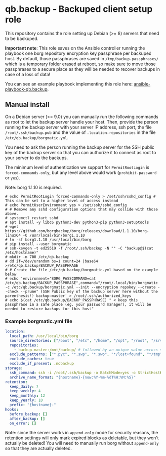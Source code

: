 # qb.backup - Backuped client setup role

This repository contains the role setting up Debian (>= 8) servers that
need to be backuped.

**Important note**: This role saves on the Ansible controller running the
playbook one borg repository encryption key passphrase per backuped host. By
default, those passphrases are saved in `/tmp/backup-passphrases/` which is a
temporary folder erased at reboot, so make sure to move those passphrases to a
secure place as they will be needed to recover backups in case of a loss of
data!

You can see an example playbook implementing this role here:
[ansible-playbook-qb.backup](https://github.com/quarkslab/ansible-playbook-qb.backup).

## Manual install

On a Debian server (>= 9.0) you can manually run the following commands as root
to let the backup server handle your host. Then, provide the person running the
backup server with your server IP address, ssh port, the file
`/root/.ssh/backup.pub` and the value of `.location.repositories` in the file
`/etc/qb.backup/borgmatic.yml`.

You need to ask the person running the backup server for the SSH public key of
the backup server so that you can authorize it to connect as root to your
server to do the backups.

The minimum level of authentication we support for `PermitRootLogin` is
`forced-commands-only`, but any level above would work (`prohibit-password` or
`yes`).

Note: borg 1.1.10 is required.

```console
# echo PermitRootLogin forced-commands-only > /set/ssh/sshd_config # This can be set to a higher level of access instead
# echo PermitUserEnvironment yes > /set/ssh/sshd_config
# # Remove any sshd configuration options that may collide with those above.
# systemctl restart sshd
# apt install -y libc6 python3-dev python3-pip python3-setuptools
# wget https://github.com/borgbackup/borg/releases/download/1.1.10/borg-linux64 -O /usr/local/bin/borg1.1.10
# ln -sf borg1.1.10 /usr/local/bin/borg
# pip install --user borgmatic
# ssh-keygen -t ed25519 -f /root/.ssh/backup -N "" -C "backup@$(cat /etc/hostname)"
# mkdir -m 700 /etc/qb.backup
# dd if=/dev/urandom bs=1 count=24 |base64 >/etc/qb.backup/BACKUP_PASSPHRASE
# # Create the file /etc/qb.backup/borgmatic.yml based on the example below
# echo 'environment="BORG_PASSCOMMAND=cat /etc/qb.backup/BACKUP_PASSPHRASE",command="/root/.local/bin/borgmatic -c /etc/qb.backup/borgmatic.yml --init --encryption repokey --create --check --prune" (SSH Public key of the backup server here without the parenthesis!) backup-master' > /root/.ssh/authorized_keys
# echo $(cat /etc/qb.backup/BACKUP_PASSPHRASE) " < keep this passphrase in a safe place (eg. your password manager), it will be needed to restore backups for this host"
```

### Example borgmatic.yml file

```yaml
location:
  local_path: /usr/local/bin/borg
  source_directories: ["/boot", "/etc", "/home", "/opt", "/root", "/srv", "/usr", "/var"]
  repositories:
    - backup-master:/mnt/backup/ # followed by an unique value across servers (hostname or random string), such as backup-master:/mnt/backup/EMx2ft3tsA
  exclude_patterns: ["*.pyc", "*.swp", "*.swo", "*/lost+found", "*/tmp", "*/.cache", "/var/cache", "re:^/var/lib/docker/(?!volumes)", "/var/lock", "/var/run", "/var/tmp"]
  exclude_caches: true
  exclude_if_present: .nobackup
storage:
  ssh_command: ssh -i /root/.ssh/backup -o BatchMode=yes -o StrictHostKeyChecking=no -o UserKnownHostsFile=/dev/null -o HostName=localhost -p 64064 -l backup -i /root/.ssh/backup
  archive_name_format: "{hostname}-{now:%Y-%m-%dT%H:%M:%S}"
retention:
  keep_daily: 7
  keep_weekly: 4
  keep_monthly: 12
  keep_yearly: 10
  prefix: "{hostname}-"
hooks:
  before_backup: []
  after_backup: []
  on_error: []
```

Note: since the server works in `append-only` mode for security reasons, the
retention settings will only mark expired blocks as deletable, but they won't
actually be deleted! You will need to manually run borg without `append-only` so
that they are actually deleted.
